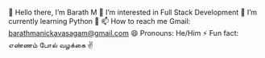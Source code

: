 👋 Hello there, I’m Barath M
👀 I’m interested in Full Stack Development
🌱 I’m currently learning Python 🐉
📫 How to reach me Gmail: barathmanickavasagam@gmail.com
😄 Pronouns: He/Him
⚡ Fun fact: எண்ணம் போல் வழக்கை ✌️
